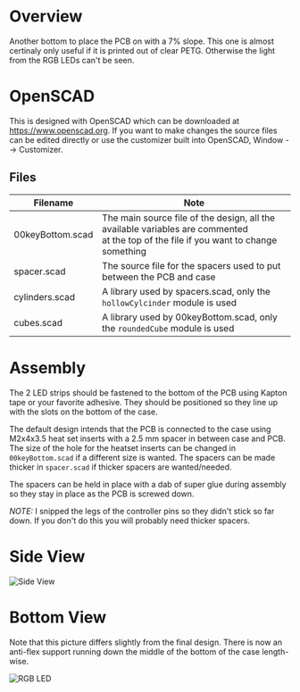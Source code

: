 # Overview

Another bottom to place the PCB on with a 7% slope. This one is almost certinaly only useful if it 
is printed out of clear PETG. Otherwise the light from the RGB LEDs can't be seen.

# OpenSCAD

This is designed with OpenSCAD which can be downloaded at https://www.openscad.org. If you want
to make changes the source files can be edited directly or use the customizer built into OpenSCAD, 
Window --> Customizer.

## Files

| Filename | Note |
| -------- | ---- |
| 00keyBottom.scad | The main source file of the design, all the available variables are commented <br/>at the top of the file if you want to change something |
| spacer.scad | The source file for the spacers used to put between the PCB and case |
| cylinders.scad | A library used by spacers.scad, only the `hollowCylcinder` module is used | 
| cubes.scad | A library used by 00keyBottom.scad, only the `roundedCube` module is used |

# Assembly
     
The 2 LED strips should be fastened to the bottom of the PCB using Kapton tape or your favorite 
adhesive. They should be positioned so they line up with the slots on the bottom of the case.

The default design intends that the PCB is connected to the case using M2x4x3.5 heat set inserts with
a 2.5 mm spacer in between case and PCB. The size of the hole for the heatset inserts can be
changed in `00keyBottom.scad` if a different size is wanted. The spacers can be made thicker in
`spacer.scad` if thicker spacers are wanted/needed.

The spacers can be held in place with a dab of super glue during assembly so they stay in place as 
the PCB is screwed down.

*NOTE:* I snipped the legs of the controller pins so they didn't stick so far down. If you 
don't do this you will probably need thicker spacers.
          
# Side View
     
![Side View](IMG_0881.png)
             
# Bottom View

Note that this picture differs slightly from the final design. There is now an anti-flex support running down the middle
of the bottom of the case length-wise.

![RGB LED](IMG_0878.png)